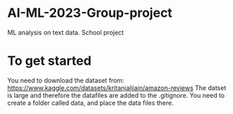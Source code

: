 # AI-ML-2023-Group-project
ML analysis on text data. School project

# To get started
You need to download the dataset from: https://www.kaggle.com/datasets/kritanjalijain/amazon-reviews
The datset is large and therefore the datafiles are added to the .gitignore. You need to create a folder called data, and place the data files there.
